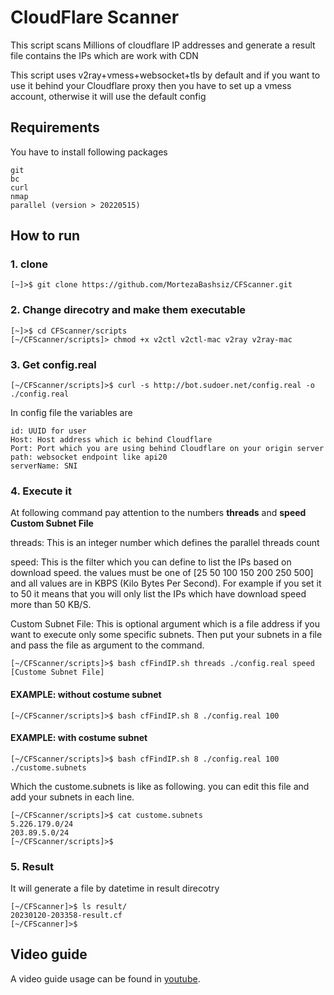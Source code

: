 # CloudFlare Scanner
This script scans Millions of cloudflare IP addresses and generate a result file contains the IPs which are work with CDN

This script uses v2ray+vmess+websocket+tls by default and if you want to use it behind your Cloudflare proxy then you have to set up a vmess account, otherwise it will use the default config

## Requirements
You have to install following packages
```
git
bc
curl
nmap
parallel (version > 20220515)
```

## How to run
### 1. clone

```shell
[~]>$ git clone https://github.com/MortezaBashsiz/CFScanner.git
```

### 2. Change direcotry and make them executable

```shell
[~]>$ cd CFScanner/scripts
[~/CFScanner/scripts]> chmod +x v2ctl v2ctl-mac v2ray v2ray-mac
```

### 3. Get config.real

```shell
[~/CFScanner/scripts]>$ curl -s http://bot.sudoer.net/config.real -o ./config.real
```

In config file the variables are
```shell
id: UUID for user
Host: Host address which ic behind Cloudflare
Port: Port which you are using behind Cloudflare on your origin server
path: websocket endpoint like api20
serverName: SNI
```

### 4. Execute it

At following command pay attention to the numbers **threads** and **speed** **Custom Subnet File**

threads: This is an integer number which defines the parallel threads count

speed: This is the filter which you can define to list the IPs based on download speed. the values must be one of [25 50 100 150 200 250 500] and all values are in KBPS (Kilo Bytes Per Second). For example if you set it to 50 it means that you will only list the IPs which have download speed more than 50 KB/S.

Custom Subnet File: This is optional argument which is a file address if you want to execute only some specific subnets. Then put your subnets in a file and pass the file as argument to the command.

```shell
[~/CFScanner/scripts]>$ bash cfFindIP.sh threads ./config.real speed [Custome Subnet File]
```

#### EXAMPLE: without costume subnet

```shell
[~/CFScanner/scripts]>$ bash cfFindIP.sh 8 ./config.real 100
```

#### EXAMPLE: with costume subnet

```shell
[~/CFScanner/scripts]>$ bash cfFindIP.sh 8 ./config.real 100 ./custome.subnets
```

Which the custome.subnets is like as following. you can edit this file and add your subnets in each line.

```shell
[~/CFScanner/scripts]>$ cat custome.subnets 
5.226.179.0/24
203.89.5.0/24
[~/CFScanner/scripts]>$
```

### 5. Result

It will generate a file by datetime in result direcotry

```shell
[~/CFScanner]>$ ls result/
20230120-203358-result.cf
[~/CFScanner]>$
```

## Video guide
A video guide usage can be found in [youtube](https://youtu.be/BKLRAHolhvM "youtube").

